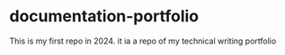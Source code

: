 # documentation-portfolio

This is my first repo in 2024. it ia a repo of my technical writing portfolio
